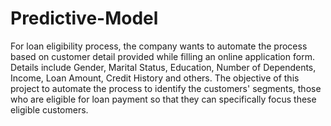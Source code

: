 # Predictive-Model
For loan eligibility process, the company wants to automate the process based on customer detail provided while filling an online application form. Details include Gender, Marital Status, Education, Number of Dependents, Income, Loan Amount, Credit History and others.  The objective of this project to automate the process to identify the customers' segments, those who are eligible for loan payment so that they can specifically focus these eligible customers.

